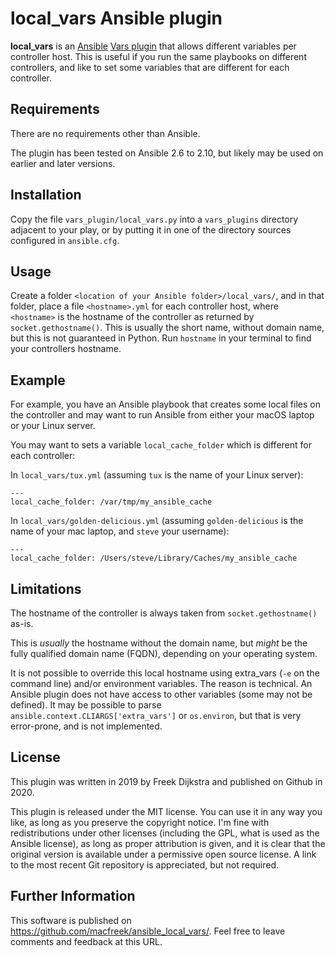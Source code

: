 # local_vars Ansible plugin

**local_vars** is an [Ansible](https://www.ansible.com) [Vars plugin](https://docs.ansible.com/ansible/latest/plugins/vars.html) that allows different variables per controller host. This is useful if you run the same playbooks on different controllers, and like to set some variables that are different for each controller.

## Requirements

There are no requirements other than Ansible.

The plugin has been tested on Ansible 2.6 to 2.10, but likely may be used on earlier and later versions.

## Installation

Copy the file `vars_plugin/local_vars.py` into a `vars_plugins` directory adjacent to your play, or by putting it in one of the directory sources configured in `ansible.cfg`.

## Usage

Create a folder `<location of your Ansible folder>/local_vars/`, and in that folder, place a file `<hostname>.yml` for each controller host, where `<hostname>` is the hostname of the controller as returned by `socket.gethostname()`. This is usually the short name, without domain name, but this is not guaranteed in Python. Run `hostname` in your terminal to find your controllers hostname.

## Example

For example, you have an Ansible playbook that creates some local files on the controller and may want to run Ansible from either your macOS laptop or your Linux server.

You may want to sets a variable `local_cache_folder` which is different for each controller:

In `local_vars/tux.yml` (assuming `tux` is the name of your Linux server):

    ---
    local_cache_folder: /var/tmp/my_ansible_cache

In `local_vars/golden-delicious.yml` (assuming `golden-delicious` is the name of your mac laptop, and `steve` your username):

    ---
    local_cache_folder: /Users/steve/Library/Caches/my_ansible_cache

## Limitations

The hostname of the controller is always taken from `socket.gethostname()` as-is.

This is *usually* the hostname without the domain name, but *might* be the fully qualified domain name (FQDN), depending on your operating system.

It is not possible to override this local hostname using extra_vars (`-e` on the command line)
and/or environment variables. The reason is technical. An Ansible plugin does not have access to other variables (some may not be defined). It may be possible to parse `ansible.context.CLIARGS['extra_vars']` or `os.environ`, but that is very error-prone, and is not implemented.

## License

This plugin was written in 2019 by Freek Dijkstra and published on Github in 2020.

This plugin is released under the MIT license. You can use it in any way you like, as long as you preserve the copyright notice. I'm fine with redistributions under other licenses (including the GPL, what is used as the Ansible license), as long as proper attribution is given, and it is clear that the original version is available under a permissive open source license. A link to the most recent Git repository is appreciated, but not required.

## Further Information

This software is published on https://github.com/macfreek/ansible_local_vars/.
Feel free to leave comments and feedback at this URL.
